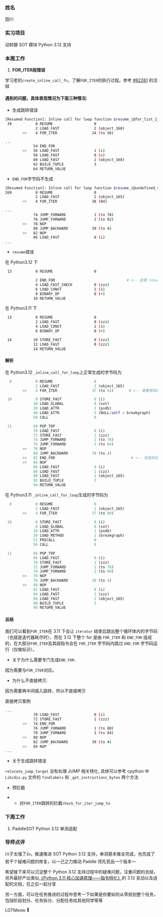 ### 姓名

田川

### 实习项目

动转静 SOT 模块 Python 3.12 支持

### 本周工作

1. **FOR_ITER段错误**

学习老的`create_inline_call_fn`，了解`FOR_ITER`的执行过程。参考 [#62261](https://github.com/PaddlePaddle/Paddle/pull/) 的注释

#### 遇到的问题，具体表现情况为下面三种情况:

* 生成跳转错误
```bash
[Resumed Function]: Inline call for loop function $resume_1@for_list_1_af1a0
 39           0 RESUME                   0
              2 LOAD_FAST                2 (object_168)
        >>    4 FOR_ITER                24 (to 56)

...
             54 END_FOR
        >>   56 LOAD_FAST                1 (i)
             58 LOAD_FAST                0 (x)
             60 LOAD_FAST                2 (object_168)
             62 BUILD_TUPLE              3
             64 RETURN_VALUE
```

* `END_FOR`字节码不生成
```bash
[Resumed Function]: Inline call for loop function $resume_1@undefined_var_case_0_af1a0
269           0 RESUME                   0
              2 LOAD_FAST                2 (object_165)
        >>    4 FOR_ITER                38 (84)

...
             74 JUMP_FORWARD             1 (to 78)
             76 JUMP_FORWARD             2 (to 82)
        >>   78 NOP
             80 JUMP_BACKWARD           39 (to 4)
        >>   82 NOP
             86 LOAD_FAST                0 (i)
...
```

* `resume`错误

在 Python3.12 下
```bash
 13           0 RESUME                   0

              2 END_FOR                                 # <-- 这里 resume 错误
              4 LOAD_FAST_CHECK          0 (zzz)
              6 LOAD_CONST               2 (1)
              8 BINARY_OP                0 (+)
             10 RETURN_VALUE
```

在 Python3.11 下
```bash
 13           0 RESUME                   0
              2 LOAD_FAST                0 (zzz)
              4 LOAD_CONST               2 (1)
              6 BINARY_OP                0 (+)

 14          10 STORE_FAST               0 (zzz)
             12 LOAD_FAST                0 (zzz)
             14 RETURN_VALUE
```

#### 解析

在 Python3.12 `_inline_call_for_loop`上正常生成的字节码为

```python
  8           0 RESUME                   0
              2 LOAD_FAST                2 (object_165)
        >>    4 FOR_ITER                37 (to 82)       # <-- 需要修改的跳转位置的位置

 10           8 STORE_FAST               0 (i)
             10 LOAD_GLOBAL              0 (sot)
             20 LOAD_ATTR                2 (psdb)
             40 LOAD_ATTR                5 (NULL|self + breakgraph)
             60 CALL                     0

 11          68 POP_TOP
             70 LOAD_FAST                0 (i)
             72 STORE_FAST               1 (zzz)
             74 JUMP_FORWARD             1 (to 78)
             76 JUMP_FORWARD             3 (to 84)
        >>   78 NOP
             80 JUMP_BACKWARD           39 (to 4)
        >>   82 END_FOR                                   # <-- 改变的位置
        >>   84 NOP
             86 LOAD_FAST                0 (i)
             88 LOAD_FAST                1 (zzz)
             90 LOAD_FAST                2 (object_165)
             92 BUILD_TUPLE              3
             94 RETURN_VALUE
```

在 Python3.11 `_inline_call_for_loop`生成的字节码为

```python
  8           0 RESUME                   0
              2 LOAD_FAST                2 (object_165)
        >>    4 FOR_ITER                37 (to 80)

 10           6 STORE_FAST               0 (i)
              8 LOAD_GLOBAL              0 (sot)
             20 LOAD_ATTR                1 (psdb)
             30 LOAD_METHOD              2 (breakgraph)
             52 PRECALL                  0
             56 CALL                     0

 11          66 POP_TOP
             68 LOAD_FAST                0 (i)
             70 STORE_FAST               1 (zzz)
             72 JUMP_FORWARD             1 (to 76)
             74 JUMP_FORWARD             2 (to 80)
        >>   76 NOP
             78 JUMP_BACKWARD           38 (to 4)
        >>   80 NOP
             82 LOAD_FAST                0 (i)
             84 LOAD_FAST                1 (zzz)
             86 LOAD_FAST                2 (object_165)
             88 BUILD_TUPLE              3
             90 RETURN_VALUE
```

#### 总结

我们可以看到`FOR_ITER`在 3.11 下会让 `iterator` 结束后跳出整个循环体内的字节码（也就是迭代器耗尽时），而在 3.12 下整个 for 是由 `FOR_ITER` 和 `END_FOR` 组成的，在大部分`FOR_ITER`及其超指令会在 `FOR_ITER` 字节码内跳过 `END_FOR` 字节码运行（仅做标识）。

* 关于为什么需要专门生成`END_FOR`:

因为需要与`FOR_ITER`对应。

* 为什么不直接拷贝:

因为需要再中间插入跳转，所以不直接拷贝

直接拷贝案例
```bash
...
             70 LOAD_FAST                0 (i)
             72 STORE_FAST               1 (zzz)
        >>   74 END_FOR
             76 JUMP_FORWARD             1 (to 80)
             78 JUMP_FORWARD             3 (to 84)
        >>   80 NOP
             82 JUMP_BACKWARD           39 (to 4)
        >>   84 NOP
...
```

* 关于生成跳转错误

`relocate_jump_target` 没有处理 JUMP 相关特化, 具体可以参考 cpython 中 `Lib/dis.py` 文件的 `findlabels` 和 `_get_instructions_bytes` 两个方法

* 预拦截

* * 对`FOR_ITER`跳转的拦截`check_for_iter_jump_to`

### 下周工作

1. PaddleSOT Python 3.12 单测适配

### 导师点评

川子太强了👍，极速推进 SOT Python 3.12 支持，单测基本推全完成，也完成了若干个疑难问题的修复，以一己之力推动 Paddle 领先竞品一个版本～

希望接下来可以沉淀整个 Python 3.12 支持过程中的疑难问题，注重问题的总结，另外最好产出类似[《Python 3.11 核心加速原理——指令特化》](https://nyakku.moe/posts/2023/08/27/python311-instruction-specializing.html)的 3.12 变动以及适配的文档，在之后一起分享

另一方面，可以在任务推进的过程中思考一下如果是你要如何从零规划整个任务，包括阶段划分、任务拆分、分配任务给其他同学等等

LGTMeow <img src="https://www.gstatic.com/android/keyboard/emojikitchen/20230803/u1f44d/u1f44d_u1f43e.png" width="14" alt="🐾"/>
